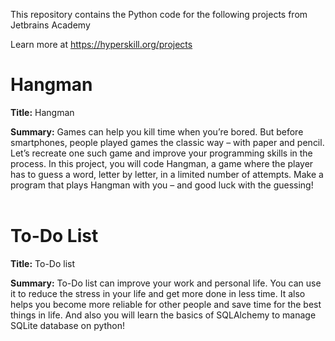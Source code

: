 This repository contains the Python code for the following projects from Jetbrains Academy

Learn more at <a href="https://hyperskill.org/projects?track_id=2">https://hyperskill.org/projects</a>

# Hangman

**Title:** Hangman

**Summary:** Games can help you kill time when you’re bored. But before smartphones, people
  played games the classic way – with paper and pencil. Let’s recreate one such game
  and improve your programming skills in the process. In this project, you will code
  Hangman, a game where the player has to guess a word, letter by letter, in a limited
  number of attempts. Make a program that plays Hangman with you – and good luck with
  the guessing!<br/><br/>

# To-Do List

**Title:** To-Do list

**Summary:** To-Do list can improve your work and personal life. You can use it to reduce the stress in your life and get more done in less time. It also helps you become more reliable for other people and save time for the best things in life. And also you will learn the basics of SQLAlchemy to manage SQLite database on python!
